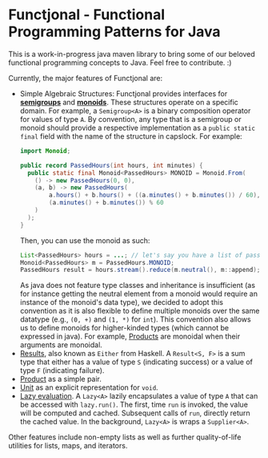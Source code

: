 # Functjonal - Functional Programming Patterns for Java

This is a work-in-progress java maven library to bring some of our beloved functional programming concepts to Java.
Feel free to contribute. :)

Currently, the major features of Functjonal are:

- Simple Algebraic Structures: Functjonal provides interfaces for **[semigroups]()** and **[monoids]()**.
  These structures operate on a specific domain. For example, a `Semigroup<A>` is a binary composition operator for values of type `A`.
  By convention, any type that is a semigroup or monoid should provide a respective implementation as a `public static final` field with the name of the structure in capslock. For example:
  ```java
  import Monoid;
  
  public record PassedHours(int hours, int minutes) {
    public static final Monoid<PassedHours> MONOID = Monoid.From(
      () -> new PassedHours(0, 0),
      (a, b) -> new PassedHours(
          a.hours() + b.hours() + ((a.minutes() + b.minutes()) / 60),
          (a.minutes() + b.minutes()) % 60
      )
    );
  }
  ```
  Then, you can use the monoid as such:
  ```java
  List<PassedHours> hours = ...; // let's say you have a list of passed hours
  Monoid<PassedHours> m = PassedHours.MONOID;
  PassedHours result = hours.stream().reduce(m.neutral(), m::append);
  ```
  As java does not feature type classes and inheritance is insufficient (as for instance getting the neutral element from a monoid would require an instance of the monoid's data type), we decided to adopt this convention as it is also flexible to define multiple monoids over the same datatype (e.g., `(0, +)` and `(1, *)` for `int`).
  This convention also allows us to define monoids for higher-kinded types (which cannot be expressed in java). For example, [Products](src/main/java/org/variantsync/functjonal/Product.java) are monoidal when their arguments are monoidal.
- [Results](src/main/java/org/variantsync/functjonal/Result.java), also known as `Either` from Haskell. A `Result<S, F>` is a sum type that either has a value of type `S` (indicating success) or a value of type `F` (indicating failure).
- [Product](src/main/java/org/variantsync/functjonal/Product.java) as a simple pair.
- [Unit](src/main/java/org/variantsync/functjonal/Unit.java) as an explicit representation for `void`.
- [Lazy evaluation](src/main/java/org/variantsync/functjonal/Lazy.java).  A `Lazy<A>` lazily encapsulates a value of type `A` that can be accessed with `lazy.run()`. The first, time `run` is invoked, the value will be computed and cached. Subsequent calls of `run`, directly return the cached value. In the background, `Lazy<A>` is wraps a `Supplier<A>`.

Other features include non-empty lists as well as further quality-of-life utilities for lists, maps, and iterators.
